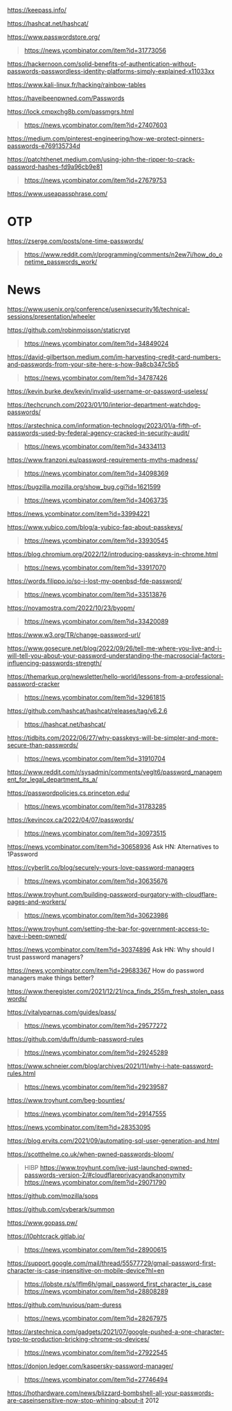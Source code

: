 https://keepass.info/

https://hashcat.net/hashcat/

https://www.passwordstore.org/
> https://news.ycombinator.com/item?id=31773056

https://hackernoon.com/solid-benefits-of-authentication-without-passwords-passwordless-identity-platforms-simply-explained-x11033xx

https://www.kali-linux.fr/hacking/rainbow-tables

https://haveibeenpwned.com/Passwords

https://lock.cmpxchg8b.com/passmgrs.html
> https://news.ycombinator.com/item?id=27407603

https://medium.com/pinterest-engineering/how-we-protect-pinners-passwords-e769135734d

https://patchthenet.medium.com/using-john-the-ripper-to-crack-password-hashes-fd9a96cb9e81
> https://news.ycombinator.com/item?id=27679753

https://www.useapassphrase.com/

# OTP
https://zserge.com/posts/one-time-passwords/
> https://www.reddit.com/r/programming/comments/n2ew7i/how_do_onetime_passwords_work/

# News
https://www.usenix.org/conference/usenixsecurity16/technical-sessions/presentation/wheeler

https://github.com/robinmoisson/staticrypt
> https://news.ycombinator.com/item?id=34849024

https://david-gilbertson.medium.com/im-harvesting-credit-card-numbers-and-passwords-from-your-site-here-s-how-9a8cb347c5b5
> https://news.ycombinator.com/item?id=34787426

https://kevin.burke.dev/kevin/invalid-username-or-password-useless/

https://techcrunch.com/2023/01/10/interior-department-watchdog-passwords/

https://arstechnica.com/information-technology/2023/01/a-fifth-of-passwords-used-by-federal-agency-cracked-in-security-audit/
> https://news.ycombinator.com/item?id=34334113

https://www.franzoni.eu/password-requirements-myths-madness/
> https://news.ycombinator.com/item?id=34098369

https://bugzilla.mozilla.org/show_bug.cgi?id=1621599
> https://news.ycombinator.com/item?id=34063735

https://news.ycombinator.com/item?id=33994221

https://www.yubico.com/blog/a-yubico-faq-about-passkeys/
> https://news.ycombinator.com/item?id=33930545

https://blog.chromium.org/2022/12/introducing-passkeys-in-chrome.html
> https://news.ycombinator.com/item?id=33917070

https://words.filippo.io/so-i-lost-my-openbsd-fde-password/
> https://news.ycombinator.com/item?id=33513876

https://novamostra.com/2022/10/23/byopm/
> https://news.ycombinator.com/item?id=33420089

https://www.w3.org/TR/change-password-url/

https://www.gosecure.net/blog/2022/09/26/tell-me-where-you-live-and-i-will-tell-you-about-your-password-understanding-the-macrosocial-factors-influencing-passwords-strength/

https://themarkup.org/newsletter/hello-world/lessons-from-a-professional-password-cracker
> https://news.ycombinator.com/item?id=32961815

https://github.com/hashcat/hashcat/releases/tag/v6.2.6
> https://hashcat.net/hashcat/

https://tidbits.com/2022/06/27/why-passkeys-will-be-simpler-and-more-secure-than-passwords/
> https://news.ycombinator.com/item?id=31910704

https://www.reddit.com/r/sysadmin/comments/veglt6/password_management_for_legal_department_its_a/

https://passwordpolicies.cs.princeton.edu/
> https://news.ycombinator.com/item?id=31783285

https://kevincox.ca/2022/04/07/passwords/
> https://news.ycombinator.com/item?id=30973515

https://news.ycombinator.com/item?id=30658936 Ask HN: Alternatives to 1Password

https://cyberlit.co/blog/securely-yours-love-password-managers
> https://news.ycombinator.com/item?id=30635676

https://www.troyhunt.com/building-password-purgatory-with-cloudflare-pages-and-workers/
> https://news.ycombinator.com/item?id=30623986

https://www.troyhunt.com/setting-the-bar-for-government-access-to-have-i-been-pwned/

https://news.ycombinator.com/item?id=30374896 Ask HN: Why should I trust password managers?

https://news.ycombinator.com/item?id=29683367 How do password managers make things better?

https://www.theregister.com/2021/12/21/nca_finds_255m_fresh_stolen_passwords/

https://vitalyparnas.com/guides/pass/
> https://news.ycombinator.com/item?id=29577272

https://github.com/duffn/dumb-password-rules
> https://news.ycombinator.com/item?id=29245289

https://www.schneier.com/blog/archives/2021/11/why-i-hate-password-rules.html
> https://news.ycombinator.com/item?id=29239587

https://www.troyhunt.com/beg-bounties/
> https://news.ycombinator.com/item?id=29147555

https://news.ycombinator.com/item?id=28353095

https://blog.ervits.com/2021/09/automating-sql-user-generation-and.html

https://scotthelme.co.uk/when-pwned-passwords-bloom/
> HIBP https://www.troyhunt.com/ive-just-launched-pwned-passwords-version-2/#cloudflareprivacyandkanonymity
> https://news.ycombinator.com/item?id=29071790

https://github.com/mozilla/sops

https://github.com/cyberark/summon

https://www.gopass.pw/

https://l0phtcrack.gitlab.io/
> https://news.ycombinator.com/item?id=28900615

https://support.google.com/mail/thread/55577729/gmail-password-first-character-is-case-insensitive-on-mobile-device?hl=en
> https://lobste.rs/s/lflm6h/gmail_password_first_character_is_case
> https://news.ycombinator.com/item?id=28808289

https://github.com/nuvious/pam-duress
> https://news.ycombinator.com/item?id=28267975

https://arstechnica.com/gadgets/2021/07/google-pushed-a-one-character-typo-to-production-bricking-chrome-os-devices/
> https://news.ycombinator.com/item?id=27922545

https://donjon.ledger.com/kaspersky-password-manager/
> https://news.ycombinator.com/item?id=27746494

https://hothardware.com/news/blizzard-bombshell-all-your-passwords-are-caseinsensitive-now-stop-whining-about-it 2012